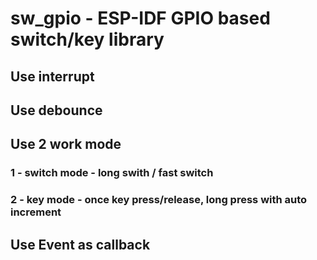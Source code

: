 #  sw_gpio - ESP-IDF GPIO based switch/key library
## 
## Use interrupt
## Use debounce
## Use 2 work mode
###   1 - switch mode -  long swith / fast switch
###   2 - key mode - once key press/release, long press with auto increment
## Use Event as callback
